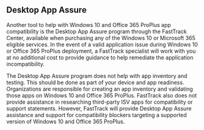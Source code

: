 ## Desktop App Assure
Another tool to help with Windows 10 and Office 365 ProPlus app compatibility is the Desktop App Assure program through the FastTrack Center, available when purchasing any of the Windows 10 or Microsoft 365 eligible services. In the event of a valid application issue during Windows 10 or Office 365 ProPlus deployment, a FastTrack specialist will work with you at no additional cost to provide guidance to help remediate the application incompatibility.

The Desktop App Assure program does not help with app inventory and testing. This should be done as part of your device and app readiness. Organizations are responsible for creating an app inventory and validating those apps on Windows 10 and Office 365 ProPlus. FastTrack also does not provide assistance in researching third-party ISV apps for compatibility or support statements.  However, FastTrack will provide Desktop App Assure assistance and support for compatibility blockers targeting a supported version of Windows 10 and Office 365 ProPlus. 
